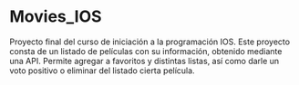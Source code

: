 # Movies_IOS

Proyecto final del curso de iniciación a la programación IOS.
Este proyecto consta de un listado de películas con su información, obtenido mediante una API.
Permite agregar a favoritos y distintas listas, así como darle un voto positivo o eliminar del listado cierta película.

